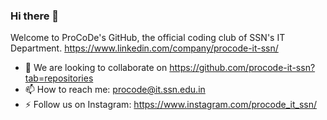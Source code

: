 ### Hi there 👋

Welcome to ProCoDe's GitHub, the official coding club of SSN's IT Department. 
https://www.linkedin.com/company/procode-it-ssn/

- 👯 We are looking to collaborate on https://github.com/procode-it-ssn?tab=repositories
- 📫 How to reach me: procode@it.ssn.edu.in
- ⚡ Follow us on Instagram: https://www.instagram.com/procode_it_ssn/
